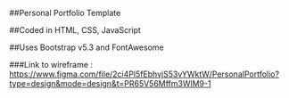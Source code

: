 ##Personal Portfolio Template

##Coded in HTML, CSS, JavaScript

##Uses Bootstrap v5.3 and FontAwesome

###Link to wireframe : https://www.figma.com/file/2ci4Pl5fEbhvjS53vYWktW/PersonalPortfolio?type=design&mode=design&t=PR65V56Mffm3WlM9-1
